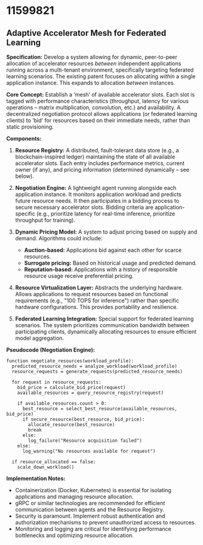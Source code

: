 # 11599821

## Adaptive Accelerator Mesh for Federated Learning

**Specification:** Develop a system allowing for dynamic, peer-to-peer allocation of accelerator resources *between* independent applications running across a multi-tenant environment, specifically targeting federated learning scenarios. The existing patent focuses on allocating *within* a single application instance. This expands to allocation *between* instances.

**Core Concept:** Establish a ‘mesh’ of available accelerator slots. Each slot is tagged with performance characteristics (throughput, latency for various operations – matrix multiplication, convolution, etc.) and availability. A decentralized negotiation protocol allows applications (or federated learning clients) to ‘bid’ for resources based on their immediate needs, rather than static provisioning.

**Components:**

1.  **Resource Registry:** A distributed, fault-tolerant data store (e.g., a blockchain-inspired ledger) maintaining the state of all available accelerator slots. Each entry includes performance metrics, current owner (if any), and pricing information (determined dynamically – see below).

2.  **Negotiation Engine:** A lightweight agent running alongside each application instance. It monitors application workload and predicts future resource needs. It then participates in a bidding process to secure necessary accelerator slots. Bidding criteria are application-specific (e.g., prioritize latency for real-time inference, prioritize throughput for training).

3.  **Dynamic Pricing Model:** A system to adjust pricing based on supply and demand. Algorithms could include:
    *   **Auction-based:** Applications bid against each other for scarce resources.
    *   **Surrogate pricing:** Based on historical usage and predicted demand.
    *   **Reputation-based:** Applications with a history of responsible resource usage receive preferential pricing.

4.  **Resource Virtualization Layer:** Abstracts the underlying hardware. Allows applications to request resources based on functional requirements (e.g., "100 TOPS for inference") rather than specific hardware configurations. This provides portability and resilience.

5.  **Federated Learning Integration:** Special support for federated learning scenarios. The system prioritizes communication bandwidth between participating clients, dynamically allocating resources to ensure efficient model aggregation.

**Pseudocode (Negotiation Engine):**

```
function negotiate_resources(workload_profile):
  predicted_resource_needs = analyze_workload(workload_profile)
  resource_requests = generate_requests(predicted_resource_needs)

  for request in resource_requests:
    bid_price = calculate_bid_price(request)
    available_resources = query_resource_registry(request)

    if available_resources.count > 0:
      best_resource = select_best_resource(available_resources, bid_price)
      if secure_resource(best_resource, bid_price):
        allocate_resource(best_resource)
        break
      else:
        log_failure("Resource acquisition failed")
    else:
      log_warning("No resources available for request")

  if resource_allocated == false:
    scale_down_workload()
```

**Implementation Notes:**

*   Containerization (Docker, Kubernetes) is essential for isolating applications and managing resource allocation.
*   gRPC or similar technologies are recommended for efficient communication between agents and the Resource Registry.
*   Security is paramount. Implement robust authentication and authorization mechanisms to prevent unauthorized access to resources.
*   Monitoring and logging are critical for identifying performance bottlenecks and optimizing resource allocation.